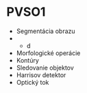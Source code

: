 # PVSO1

- Segmentácia obrazu
- - d
- Morfologické operácie
- Kontúry
- Sledovanie objektov
- Harrisov detektor
- Optický tok
